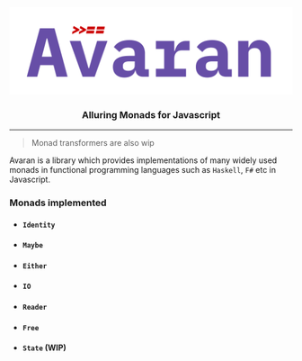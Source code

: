 <div align="center">
<img src="./static/avaran.png" />
<h3>Alluring Monads for Javascript</h3>
</div>
<hr/>

> Monad transformers are also wip

Avaran is a library which provides implementations of many widely used monads in functional programming languages such as `Haskell`, `F#` etc in Javascript.

### Monads implemented

* #### `Identity`
* #### `Maybe`
* #### `Either`
* #### `IO`
* #### `Reader`
* #### `Free`
* #### `State` (WIP)